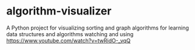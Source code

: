 # algorithm-visualizer
A Python project for visualizing sorting and graph algorithms for learning data structures and algorithms 
watching and using https://www.youtube.com/watch?v=twRidO-_vqQ